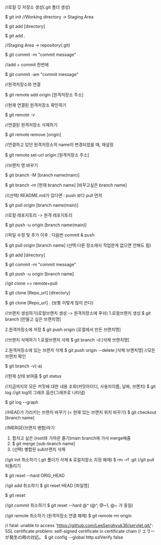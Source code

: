 //로컬 깃 저장소 생성(.git 폴더 생성) 

$ git init //Working directory -> Staging Area 

$ git add [directory] 

$ git add . 

//Staging Area -> repository(.git) 

$ git commit -m "commit message" 

//add + commit 한번에 

$ git commit -am "commit message" 

//원격저장소와 연결 

$ git remote add origin [원격저장소 주소] 

//현재 연결된 원격저장소 확인하기

$ git remote -v 

//연결된 원격저장소 삭제하기 

$ git remote remove [origin] 

//연결하고 있던 원격저장소의 name이 변경되었을 때, 재설정 

$ git remote set-url origin [원격저장소 주소] 

//브랜치 명 바꾸기 

$ git branch -M [branch name(main)] 

$ git branch -m [현재 branch name] [바꾸고싶은 branch name] 



//(선택) README.md가 있다면 : push 보다 pull 먼저 

$ git pull origin [branch name(main)] 



//로컬 레포지토리 -> 원격 레포지토리 

$ git push -u origin [branch name(main)] 



//파일 수정 및 추가 이후 : 다음번 commit & push 

$ git pull origin [branch name] (선택:다른 장소에서 작업한게 없으면 안해도 됨)

$ git add [directory] 

$ git commit -m "commit message"

$ git push -u origin [branch name] 



//git clone == remote+pull 

$ git clone [Repo_url] [directory] 

$ git clone [Repo_url] . (보통 이렇게 많이 쓴다)



//브랜치 생성하기(로컬브랜치 생성 -> 원격저장소에 푸쉬)
 1.로컬브랜치 생성
$ git branch [만들고 싶은 브랜치명]

 2.원격저장소에 저장
$ git push origin [로컬에서 만든 브랜치명]

//브랜치 삭제하기
 1.로컬브랜치 삭제
$ git branch -d [삭제 브랜치명]

 2.원격저장소에 있는 브랜치 삭제
$ git push origin --delete [삭제 브랜치명]
//모든 브랜치 확인

$ git branch -v(-a)

//현재 상태 보여줌
$ git status

//지금까지의 모든 커밋에 대한 내용 조회(커밋아이디, 사용자이름, 날짜, 브랜치)
$ git log //git log의 그래프 옵션(그래프로 나타냄)

$ git log --graph



//HEAD가 가리키는 브랜치 바꾸기 (= 현재 있는 브랜치 위치 바꾸기)
$ git checkout [branch name]


//MERGE(브랜치 병합)하기

1. 합치고 싶은 (root와 가까운 줄기)main branch에 가서 merge해줌
2. $ git merge [sub-branch name]
3. (선택) 병합된 sub브랜치 삭제



//git init 취소하기 (.git 폴더가 삭제 & 로컬저장소 지정 해제)
$ rm -rf .git
//git pull 되돌리기


$ git reset --hard ORIG_HEAD


//git add 취소하기
$ git reset HEAD [파일명]


$ git reset

//git commit 취소하기
$ git reset --hard @^ (@^, @~1, @~ 가 동일)

//git remote 취소하기 (원격저장소 연결 해제)
$ git remote rm origin

// fatal: unable to access 'https://github.com/LeeSanghyuk36/servlet.git/': SSL certificate problem: self-signed certificate in certificate chain
// エラーが発生の時の対応。
$ git config --global http.sslVerify false
